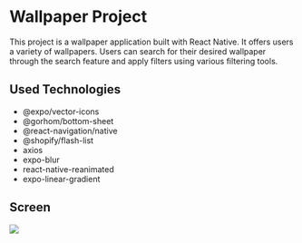 # Wallpaper Project

This project is a wallpaper application built with React Native. It offers users a variety of wallpapers. Users can search for their desired wallpaper through the search feature and apply filters using various filtering tools.

## Used Technologies

- @expo/vector-icons
- @gorhom/bottom-sheet
- @react-navigation/native
- @shopify/flash-list
- axios
- expo-blur
- react-native-reanimated
- expo-linear-gradient

## Screen

![](Screen.gif)